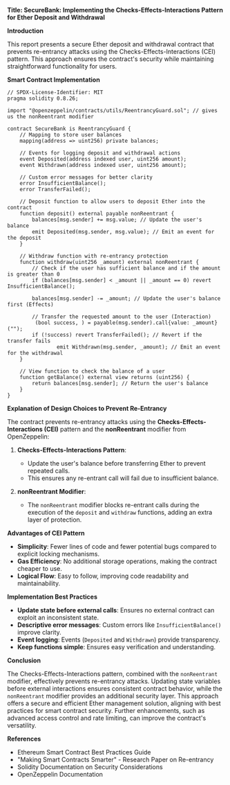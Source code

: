 **Title: SecureBank: Implementing the Checks-Effects-Interactions Pattern for Ether Deposit and Withdrawal**

**Introduction**

This report presents a secure Ether deposit and withdrawal contract that prevents re-entrancy attacks using the Checks-Effects-Interactions (CEI) pattern. This approach ensures the contract's security while maintaining straightforward functionality for users.

**Smart Contract Implementation**

```solidity
// SPDX-License-Identifier: MIT
pragma solidity 0.8.26;

import "@openzeppelin/contracts/utils/ReentrancyGuard.sol"; // gives us the nonReentrant modifier

contract SecureBank is ReentrancyGuard {
    // Mapping to store user balances
    mapping(address => uint256) private balances;
    
    // Events for logging deposit and withdrawal actions
    event Deposited(address indexed user, uint256 amount);
    event Withdrawn(address indexed user, uint256 amount);

    // Custom error messages for better clarity
    error InsufficientBalance();
    error TransferFailed();

    // Deposit function to allow users to deposit Ether into the contract
    function deposit() external payable nonReentrant {
        balances[msg.sender] += msg.value; // Update the user's balance
        emit Deposited(msg.sender, msg.value); // Emit an event for the deposit
    }

    // Withdraw function with re-entrancy protection
    function withdraw(uint256 _amount) external nonReentrant {
        // Check if the user has sufficient balance and if the amount is greater than 0
        if (balances[msg.sender] < _amount || _amount == 0) revert InsufficientBalance();
        
        balances[msg.sender] -= _amount; // Update the user's balance first (Effects)
        
        // Transfer the requested amount to the user (Interaction)
         (bool success, ) = payable(msg.sender).call{value: _amount}(""); 
        if (!success) revert TransferFailed(); // Revert if the transfer fails
                emit Withdrawn(msg.sender, _amount); // Emit an event for the withdrawal
    }

    // View function to check the balance of a user
    function getBalance() external view returns (uint256) {
        return balances[msg.sender]; // Return the user's balance
    }
}
```

**Explanation of Design Choices to Prevent Re-Entrancy**

The contract prevents re-entrancy attacks using the **Checks-Effects-Interactions (CEI)** pattern and the **nonReentrant** modifier from OpenZeppelin:

1. **Checks-Effects-Interactions Pattern**:

   - Update the user's balance before transferring Ether to prevent repeated calls.
   - This ensures any re-entrant call will fail due to insufficient balance.

2. **nonReentrant Modifier**:

   - The `nonReentrant` modifier blocks re-entrant calls during the execution of the `deposit` and `withdraw` functions, adding an extra layer of protection.

**Advantages of CEI Pattern**

- **Simplicity**: Fewer lines of code and fewer potential bugs compared to explicit locking mechanisms.
- **Gas Efficiency**: No additional storage operations, making the contract cheaper to use.
- **Logical Flow**: Easy to follow, improving code readability and maintainability.

**Implementation Best Practices**

- **Update state before external calls**: Ensures no external contract can exploit an inconsistent state.
- **Descriptive error messages**: Custom errors like `InsufficientBalance()` improve clarity.
- **Event logging**: Events (`Deposited` and `Withdrawn`) provide transparency.
- **Keep functions simple**: Ensures easy verification and understanding.

**Conclusion**

The Checks-Effects-Interactions pattern, combined with the `nonReentrant` modifier, effectively prevents re-entrancy attacks. Updating state variables before external interactions ensures consistent contract behavior, while the `nonReentrant` modifier provides an additional security layer. This approach offers a secure and efficient Ether management solution, aligning with best practices for smart contract security. Further enhancements, such as advanced access control and rate limiting, can improve the contract's versatility.

**References**

- Ethereum Smart Contract Best Practices Guide
- "Making Smart Contracts Smarter" - Research Paper on Re-entrancy
- Solidity Documentation on Security Considerations
- OpenZeppelin Documentation

